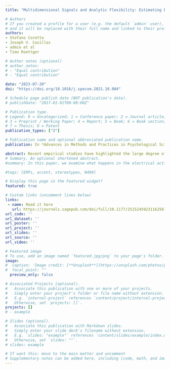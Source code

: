 ```yaml
---
title: "Multidimensional Signals and Analytic Flexibility: Estimating Degrees of Freedom in Human-Speech Analyses"

# Authors
# If you created a profile for a user (e.g. the default `admin` user), write the username (folder name) here 
# and it will be replaced with their full name and linked to their profile.
authors:
- Stefano Coretta
- Joseph V. Casillas
- admin et al
- Timo Roettger

# Author notes (optional)
# author_notes:
# - "Equal contribution"
# - "Equal contribution"

date: "2023-07-20"
doi: "https://doi.org/10.1016/j.specom.2021.10.004"

# Schedule page publish date (NOT publication's date).
# publishDate: "2017-01-01T00:00:00Z"

# Publication type.
# Legend: 0 = Uncategorized; 1 = Conference paper; 2 = Journal article;
# 3 = Preprint / Working Paper; 4 = Report; 5 = Book; 6 = Book section;
# 7 = Thesis; 8 = Patent
publication_types: ["2"]

# Publication name and optional abbreviated publication name.
publication: In *Advances in Methods and Practices in Psychological Science*

abstract: Recent empirical studies have highlighted the large degree of analytic flexibility in data analysis that can lead to substantially different conclusions based on the same data set. Thus, researchers have expressed their concerns that these researcher degrees of freedom might facilitate bias and can lead to claims that do not stand the test of time. Even greater flexibility is to be expected in fields in which the primary data lend themselves to a variety of possible operationalizations. The multidimensional, temporally extended nature of speech constitutes an ideal testing ground for assessing the variability in analytic approaches, which derives not only from aspects of statistical modeling but also from decisions regarding the quantification of the measured behavior. In this study, we gave the same speech-production data set to 46 teams of researchers and asked them to answer the same research question, resulting in substantial variability in reported effect sizes and their interpretation. Using Bayesian meta-analytic tools, we further found little to no evidence that the observed variability can be explained by analysts’ prior beliefs, expertise, or the perceived quality of their analyses. In light of this idiosyncratic variability, we recommend that researchers more transparently share details of their analysis, strengthen the link between theoretical construct and quantitative system, and calibrate their (un)certainty in their conclusions.
# Summary. An optional shortened abstract.
#summary: In this paper, we examine what happens in the electrical activity of the brain when what the speaker says does not match their accent. Results show that these mismatches trigger an N400, a component usually associated with semantic violations, as well as a P3, a component related to the updating of expectations.

#tags: [ERPs, accent, stereotypes, N400]

# Display this page in the Featured widget?
featured: true

# Custom links (uncomment lines below)
links:
 - name: Read it here
   url: https://journals.sagepub.com/doi/full/10.1177/25152459231162567
url_code: ''
url_dataset: ''
url_poster: ''
url_project: ''
url_slides: ''
url_source: ''
url_video: ''

# Featured image
# To use, add an image named `featured.jpg/png` to your page's folder. 
image:
#  caption: 'Image credit: [**Unsplash**](https://unsplash.com/photos/pLCdAaMFLTE)'
#  focal_point: ""
  preview_only: false

# Associated Projects (optional).
#   Associate this publication with one or more of your projects.
#   Simply enter your project's folder or file name without extension.
#   E.g. `internal-project` references `content/project/internal-project/index.md`.
#   Otherwise, set `projects: []`.
projects: []
# - example

# Slides (optional).
#   Associate this publication with Markdown slides.
#   Simply enter your slide deck's filename without extension.
#   E.g. `slides: "example"` references `content/slides/example/index.md`.
#   Otherwise, set `slides: ""`.
# slides: example

# If want this: move to the main matter and uncomment
# Supplementary notes can be added here, including [code, math, and images](https://wowchemy.com/docs/writing-markdown-latex/).
---
```




